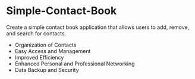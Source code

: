 # Simple-Contact-Book
Create a simple contact book application that allows users to add, remove, and search for contacts.

- Organization of Contacts
- Easy Access and Management
- Improved Efficiency
- Enhanced Personal and Professional Networking
- Data Backup and Security
